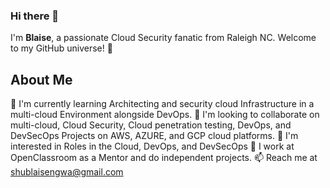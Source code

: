 ### Hi there 👋


I'm **Blaise**, a passionate Cloud Security fanatic from Raleigh NC. Welcome to my GitHub universe! 🚀

## About Me

🌱 I'm currently learning Architecting and security cloud Infrastructure in a multi-cloud Environment alongside DevOps.
👯 I'm looking to collaborate on multi-cloud, Cloud Security, Cloud penetration testing, DevOps, and DevSecOps Projects on AWS, AZURE, and GCP cloud platforms.
🤔 I'm interested in Roles in the Cloud, DevOps, and DevSecOps 
💼 I work at OpenClassroom as a Mentor and do independent projects.
📫 Reach me at shublaisengwa@gmail.com
<!--
## Tech Stack

🚀 Here are some technologies I've been working with:
### AWS Cloud Technologies
1. ☁️ Amazon EC2 (Elastic Compute Cloud)
2. 📁 Amazon S3 (Simple Storage Service)
3. 🛠️ AWS Lambda
4. 🚀 Amazon ECS (Elastic Container Service)
5. 🛢️ Amazon RDS (Relational Database Service)
6. 🌐 Amazon Route 53
7. 🚦 Amazon VPC (Virtual Private Cloud)
8. 📊 Amazon CloudWatch
9. 🔐 AWS IAM (Identity and Access Management)
10. 🔄 AWS CodeDeploy

### Penetration Testing Tools
1. 🕵️‍♂️ Metasploit
2. 🔐 Wireshark
3. 📡 Nmap
4. 🚪 Burp Suite
5. 🌐 Nessus
6. 🌐 Nikto
7. 🔍 OSQuery
8. 🚁 BeEF (Browser Exploitation Framework)
9. 🛡️ Snort
10. 🛠️ Kali Linux

### DevOps Technologies
1. 🔄 Jenkins
2. 🛠️ Ansible
3. 🌐 Docker
4. 🚀 Kubernetes
5. 📦 Terraform
6. 🐙 Git
7. 🔄 GitHub Actions
8. 🌐 SonarQube
9. 🛢️ Docker Compose
10. 🚦 Prometheus

## Projects

👇 Check out some of my projects:

- [Project 1](Link to Project 1)
- [Project 2](Link to Project 2)
- [Project 3](Link to Project 3)

## Let's Connect

📬 Feel free to connect with me on:

- [LinkedIn]linkedin.com/in/shu-blaise-ngwa
- [Medium](medium.com/@shublaisengwa)

## Fun Facts

- 🎸 I play Guittar 
- 📚 I love reading Personal Development, Leadership, and Spiritual books.
- 🌍 I dream of visiting all the 7 wonders of the World. 

-->

